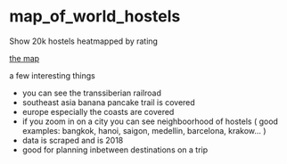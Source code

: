 # map_of_world_hostels
Show 20k hostels heatmapped by rating

[the map](https://sventers.github.io/map_of_backpacking/kepler.gl.html)

a few interesting things

- you can see the transsiberian railroad
- southeast asia banana pancake trail is covered
- europe especially the coasts are covered
- if you zoom in on a city you can see neighboorhood of hostels ( good examples: bangkok, hanoi, saigon, medellin, barcelona, krakow... )
- data is scraped and is 2018
- good for planning inbetween destinations on a trip
